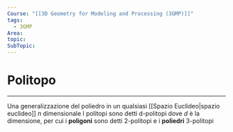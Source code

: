 ```yaml
---
Course: "[[3D Geometry for Modeling and Processing (3GMP)]]"
tags:
  - 3GMP
Area: 
topic: 
SubTopic: 
---
```


# Politopo
---
Una generalizzazione del poliedro in un qualsiasi [[Spazio Euclideo|spazio euclideo]] $n$ dimensionale
I politopi sono detti d-politopi dove $d$ è la dimensione, per cui i __poligoni__ sono detti 2-politopi e i __poliedri__ 3-politopi